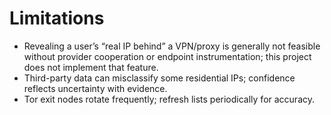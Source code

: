 # Limitations

- Revealing a user’s “real IP behind” a VPN/proxy is generally not feasible without provider cooperation or endpoint instrumentation; this project does not implement that feature.
- Third-party data can misclassify some residential IPs; confidence reflects uncertainty with evidence.
- Tor exit nodes rotate frequently; refresh lists periodically for accuracy.
